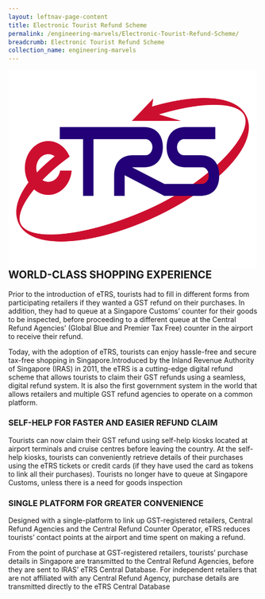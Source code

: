 ```yaml
---
layout: leftnav-page-content
title: Electronic Tourist Refund Scheme
permalink: /engineering-marvels/Electronic-Tourist-Refund-Scheme/
breadcrumb: Electronic Tourist Refund Scheme
collection_name: engineering-marvels
---
```


<img src="/images/etrs.png" img align = "left" alt="etrs" style="width:500px; height:400px;"> </br>

## WORLD-CLASS SHOPPING EXPERIENCE
Prior to the introduction of eTRS, tourists had to fill in different forms from participating retailers if they wanted a GST refund on their purchases. In addition, they had to queue at a Singapore Customs’ counter for their goods to be inspected, before proceeding to a different queue at the Central Refund Agencies’ (Global Blue and Premier Tax Free) counter in the airport to receive their refund.

Today, with the adoption of eTRS, tourists can enjoy hassle-free and secure tax-free shopping in Singapore.Introduced by the Inland Revenue Authority of Singapore (IRAS) in 2011, the eTRS is a cutting-edge digital refund scheme that allows tourists to claim their GST refunds using a seamless, digital refund system. It is also the first government system in the world that allows retailers and multiple GST refund agencies to operate on a common platform.

### SELF-HELP FOR FASTER AND EASIER REFUND CLAIM
Tourists can now claim their GST refund using self-help kiosks located at airport terminals and cruise centres before leaving the country. At the self-help kiosks, tourists can conveniently retrieve details of their purchases using the eTRS tickets or credit cards (if they have used the card as tokens to link all their purchases). Tourists no longer have to queue at Singapore Customs, unless there is a need for goods inspection

### SINGLE PLATFORM FOR GREATER CONVENIENCE
Designed with a single-platform to link up GST-registered retailers, Central Refund Agencies and the Central Refund Counter Operator, eTRS reduces tourists’ contact points at the airport and time spent on making a refund.

From the point of purchase at GST-registered retailers, tourists’ purchase details in Singapore are transmitted to the Central Refund Agencies, before they are sent to IRAS’ eTRS Central Database. For independent retailers that are not affiliated with any Central Refund Agency, purchase details are transmitted directly to the eTRS Central Database
